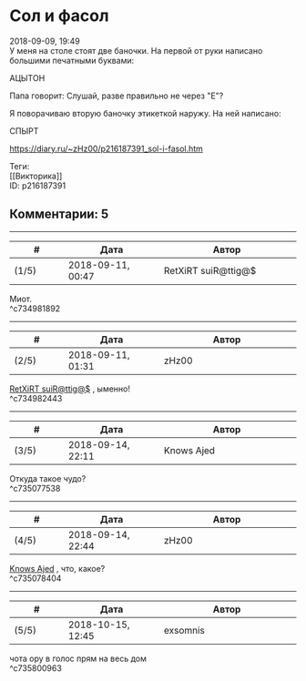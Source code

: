 Сол и фасол
===========

  
2018-09-09, 19:49  
 У меня на столе стоят две баночки. На первой от руки написано большими печатными буквами:   
   
 АЦЫТОН   
   
 Папа говорит: Слушай, разве правильно не через "Е"?   
   
 Я поворачиваю вторую баночку этикеткой наружу. На ней написано:   
   
 СПЫРТ   
  
<https://diary.ru/~zHz00/p216187391_sol-i-fasol.htm>  
  
Теги:  
[[Викторика]]  
ID: p216187391  


Комментарии: 5
--------------

  


---



|         #         |              Дата              |                     Автор                     |           ID           |
| --- | --- | --- | --- |
| (1/5) | 2018-09-11, 00:47 | RetXiRT suiR@ttig@$ | c734981892 |

  
  Миот.    
 ^c734981892

---



|         #         |              Дата              |                     Автор                     |           ID           |
| --- | --- | --- | --- |
| (2/5) | 2018-09-11, 01:31 | zHz00 | c734982443 |

  
  [RetXiRT suiR@ttig@$](http://Hellspawn.diary.ru "Горчичник")  , ыменно!   
 ^c734982443

---



|         #         |              Дата              |                     Автор                     |           ID           |
| --- | --- | --- | --- |
| (3/5) | 2018-09-14, 22:11 | Knows Ajed | c735077538 |

  
 Откуда такое чудо?   
 ^c735077538

---



|         #         |              Дата              |                     Автор                     |           ID           |
| --- | --- | --- | --- |
| (4/5) | 2018-09-14, 22:44 | zHz00 | c735078404 |

  
  [Knows Ajed](http://Who-Knows-Ajed.diary.ru "Who Knows Ajed?")  , что, какое?   
 ^c735078404

---



|         #         |              Дата              |                     Автор                     |           ID           |
| --- | --- | --- | --- |
| (5/5) | 2018-10-15, 12:45 | exsomnis | c735800963 |

  
 чота ору в голос прям на весь дом   
 ^c735800963